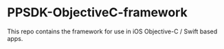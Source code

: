 # PPSDK-ObjectiveC-framework
This repo contains the framework for use in iOS Objective-C / Swift based apps.
